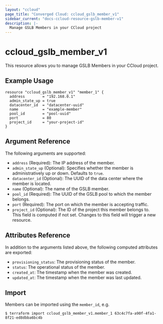```yaml
---
layout: "ccloud"
page_title: "Converged Cloud: ccloud_gslb_member_v1"
sidebar_current: "docs-ccloud-resource-gslb-member-v1"
description: |-
  Manage GSLB Members in your CCloud project
---
```


# ccloud\_gslb\_member\_v1

This resource allows you to manage GSLB Members in your CCloud project.

## Example Usage

```hcl
resource "ccloud_gslb_member_v1" "member_1" {
  address        = "192.168.0.1"
  admin_state_up = true
  datacenter_id  = "datacenter-uuid"
  name           = "example-member"
  pool_id        = "pool-uuid"
  port           = 80
  project_id     = "your-project-id"
}
```

## Argument Reference

The following arguments are supported:

- `address` (Required): The IP address of the member.
- `admin_state_up` (Optional): Specifies whether the member is administratively up or down. Defaults to `true`.
- `datacenter_id` (Optional): The UUID of the data center where the member is located.
- `name` (Optional): The name of the GSLB member.
- `pool_id` (Required): The UUID of the GSLB pool to which the member belongs.
- `port` (Required): The port on which the member is accepting traffic.
- `project_id` (Optional): The ID of the project this member belongs to. This field is computed if not set. Changes to this field will trigger a new resource.

## Attributes Reference

In addition to the arguments listed above, the following computed attributes are exported:

- `provisioning_status`: The provisioning status of the member.
- `status`: The operational status of the member.
- `created_at`: The timestamp when the member was created.
- `updated_at`: The timestamp when the member was last updated.

## Import

Members can be imported using the `member_id`, e.g.

```hcl
$ terraform import ccloud_gslb_member_v1.member_1 63c4c7fa-a90f-4fa1-8f21-ed8dbba6bc4b
```
